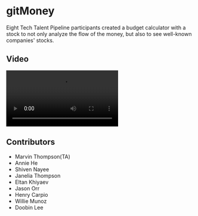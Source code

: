 # gitMoney

Eight Tech Talent Pipeline participants created a budget calculator with a stock to not only analyze the flow of the money, but also to see well-known companies' stocks.

## Video

![alt text](gitMoney.mov "gitMoney website video")

## Contributors

* Marvin Thompson(TA)
* Annie He
* Shiven Nayee
* Janelia Thompson
* Eltan Khiyaev
* Jason Orr
* Henry Carpio
* Willie Munoz
* Doobin Lee
